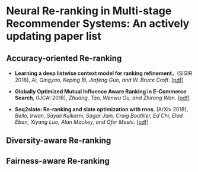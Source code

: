 # Neural Re-ranking in Multi-stage Recommender Systems: An actively updating paper list


## Accuracy-oriented Re-ranking

* __Learning a deep listwise context model for ranking refinement__，(SIGIR 2018), _Ai, Qingyao, Keping Bi, Jiafeng Guo, and W. Bruce Croft_. [[pdf]](https://dl.acm.org/doi/pdf/10.1145/3209978.3209985) 

* __Globally Optimized Mutual Influence Aware Ranking in E-Commerce Search__, (IJCAI 2018), _Zhuang, Tao, Wenwu Ou, and Zhirong Wan_. [[pdf]](https://www.ijcai.org/proceedings/2018/0518.pdf) 

* __Seq2slate: Re-ranking and slate optimization with rnns__, (ArXiv 2018), _Bello, Irwan, Sayali Kulkarni, Sagar Jain, Craig Boutilier, Ed Chi, Elad Eban, Xiyang Luo, Alan Mackey, and Ofer Meshi_. [[pdf]](https://arxiv.org/pdf/1810.02019.pdf) 

## Diversity-aware Re-ranking


## Fairness-aware Re-ranking
